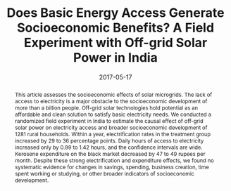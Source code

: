 ---
title: "Does Basic Energy Access Generate Socioeconomic Benefits? A Field Experiment with Off-grid Solar Power in India"
authors:
- Michaël Aklin
- admin
- S.P. Harish
- Johannes Urpelainen
author_notes:
date: "2017-05-17"
doi: ""

# Publication type.
# Accepts a single type but formatted as a YAML list (for Hugo requirements).
# Enter a publication type from the CSL standard.
publication_types: ["article-journal"]

# Publication name and optional abbreviated publication name.
publication: "*Science Advances* 3(5): e1602153"

abstract: This article assesses the socioeconomic effects of solar microgrids. The lack of access to electricity is a major obstacle to the socioeconomic development of more than a billion people. Off-grid solar technologies hold potential as an affordable and clean solution to satisfy basic electricity needs. We conducted a randomized field experiment in India to estimate the causal effect of off-grid solar power on electricity access and broader socioeconomic development of 1281 rural households. Within a year, electrification rates in the treatment group increased by 29 to 36 percentage points. Daily hours of access to electricity increased only by 0.99 to 1.42 hours, and the confidence intervals are wide. Kerosene expenditure on the black market decreased by 47 to 49 rupees per month. Despite these strong electrification and expenditure effects, we found no systematic evidence for changes in savings, spending, business creation, time spent working or studying, or other broader indicators of socioeconomic development.

featured: false

# links:
# - name: ""
#   url: ""
url_pdf: https://advances.sciencemag.org/content/3/5/e1602153.full
url_code: 
url_dataset: https://dataverse.harvard.edu/dataset.xhtml?persistentId=doi:10.7910/DVN/QXKPHH
url_poster: ''
url_project: ''
url_slides: ''
url_source: ''
url_video: ''
---